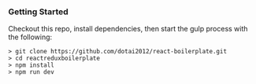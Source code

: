 ### Getting Started

Checkout this repo, install dependencies, then start the gulp process with the following:

```
> git clone https://github.com/dotai2012/react-boilerplate.git
> cd reactreduxboilerplate
> npm install
> npm run dev
```